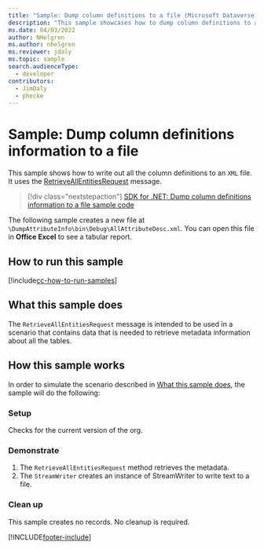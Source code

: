 ```yaml
---
title: "Sample: Dump column definitions to a file (Microsoft Dataverse) | Microsoft Docs" # Intent and product brand in a unique string of 43-59 chars including spaces
description: "This sample showcases how to dump column definitions to a file." # 115-145 characters including spaces. This abstract displays in the search result.
ms.date: 04/03/2022
author: NHelgren
ms.author: nhelgren
ms.reviewer: jdaly
ms.topic: sample
search.audienceType:
  - developer
contributors:
  - JimDaly
  - phecke
---
```


# Sample: Dump column definitions information to a file

This sample shows how to write out all the column definitions to an `XML` file. It uses the [RetrieveAllEntitiesRequest](/dotnet/api/microsoft.xrm.sdk.messages.retrieveallentitiesrequest) message.

> [!div class="nextstepaction"]
> [SDK for .NET: Dump column definitions information to a file sample code](https://github.com/microsoft/PowerApps-Samples/tree/master/dataverse/orgsvc/C%23/DumpAttributeInfo)

The following sample creates a new file at `\DumpAttributeInfo\bin\Debug\AllAttributeDesc.xml`. You can open this file in **Office Excel** to see a tabular report.

## How to run this sample

[!include[cc-how-to-run-samples](../../includes/cc-how-to-run-samples.md)]

## What this sample does

The `RetrieveAllEntitiesRequest` message is intended to be used in a scenario that contains data that is needed to retrieve metadata information about all the tables.

## How this sample works

In order to simulate the scenario described in [What this sample does](#what-this-sample-does), the sample will do the following:

### Setup

Checks for the current version of the org.

### Demonstrate

1. The `RetrieveAllEntitiesRequest` method retrieves the metadata.
1. The `StreamWriter` creates an instance of StreamWriter to write text to a file.

### Clean up

This sample creates no records. No cleanup is required.

[!INCLUDE[footer-include](../../../../includes/footer-banner.md)]
